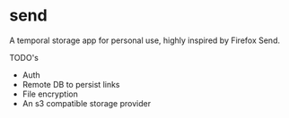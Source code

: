 # send
A temporal storage app for personal use, highly inspired by Firefox Send.

TODO's
 - Auth
 - Remote DB to persist links
 - File encryption
 - An s3 compatible storage provider
